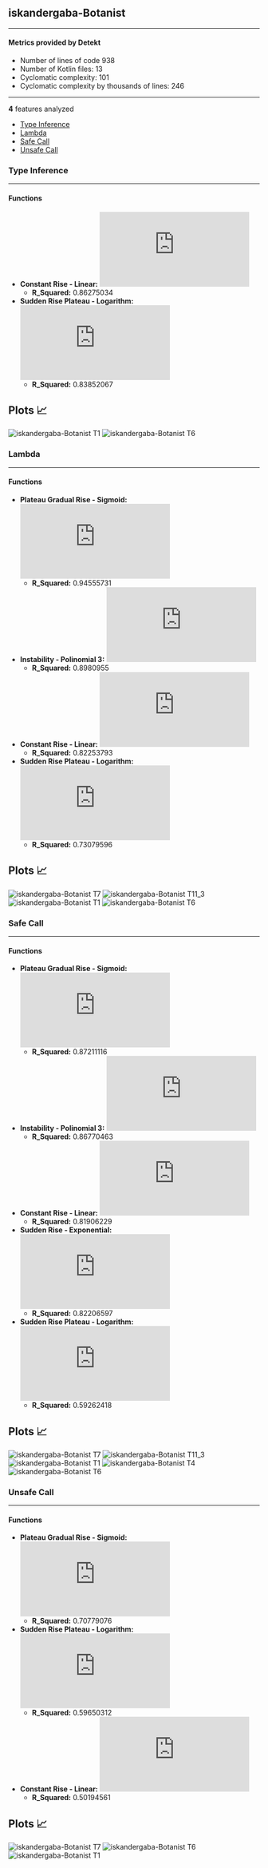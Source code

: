 ## iskandergaba-Botanist
----
#### Metrics provided by Detekt
* Number of lines of code 938
* Number of Kotlin files: 13
* Cyclomatic complexity: 101
* Cyclomatic complexity by thousands of lines: 246 

----
**4** features analyzed

*	<a href="#type_inference">Type Inference</a> 
*	<a href="#lambda">Lambda</a> 
*	<a href="#safe_call">Safe Call</a> 
*	<a href="#unsafe_call">Unsafe Call</a> 


### <a name="type_inference">Type Inference</a>
----
#### Functions
* **Constant Rise - Linear:** ![equation](http://latex.codecogs.com/svg.latex?2.319212x%20&plus;%2010.280788)
    * **R_Squared:** 0.86275034
* **Sudden Rise Plateau - Logarithm:** ![equation](http://latex.codecogs.com/svg.latex?21.073883%5Clog_%7B3.054776%7D%28x%29%20&plus;%200.0)
    * **R_Squared:** 0.83852067

**Plots** :chart_with_upwards_trend:
-----

![iskandergaba-Botanist T1](../plots/iskandergaba-Botanist_type_inference_T1.png)
![iskandergaba-Botanist T6](../plots/iskandergaba-Botanist_type_inference_T6.png)
### <a name="lambda">Lambda</a>
----
#### Functions
* **Plateau Gradual Rise - Sigmoid:** ![equation](http://latex.codecogs.com/svg.latex?%5Cfrac%7B-10.373626%7D%7B1%20&plus;%20%5Cepsilon%5E%28--27.493568%28x%20-14.028857%29%29%7D%20&plus;%2016.142857)
    * **R_Squared:** 0.94555731
* **Instability - Polinomial 3:** ![equation](http://latex.codecogs.com/svg.latex?('-0.002705x%5E3%20&plus;0.101884x%5E2%20&plus;%20-0.341716x%20&plus;%203.882295',))
    * **R_Squared:** 0.8980955
* **Constant Rise - Linear:** ![equation](http://latex.codecogs.com/svg.latex?0.589491x%20&plus;%202.52381)
    * **R_Squared:** 0.82253793
* **Sudden Rise Plateau - Logarithm:** ![equation](http://latex.codecogs.com/svg.latex?6.032786%5Clog_%7B3.647408%7D%28x%29%20&plus;%200.0)
    * **R_Squared:** 0.73079596

**Plots** :chart_with_upwards_trend:
-----

![iskandergaba-Botanist T7](../plots/iskandergaba-Botanist_lambda_T7.png)
![iskandergaba-Botanist T11_3](../plots/iskandergaba-Botanist_lambda_T11_3.png)
![iskandergaba-Botanist T1](../plots/iskandergaba-Botanist_lambda_T1.png)
![iskandergaba-Botanist T6](../plots/iskandergaba-Botanist_lambda_T6.png)
### <a name="safe_call">Safe Call</a>
----
#### Functions
* **Plateau Gradual Rise - Sigmoid:** ![equation](http://latex.codecogs.com/svg.latex?%5Cfrac%7B4.076641%7D%7B1%20&plus;%20%5Cepsilon%5E%28-0.533898%28x%20-13.662904%29%29%7D%20&plus;%201.168042)
    * **R_Squared:** 0.87211116
* **Instability - Polinomial 3:** ![equation](http://latex.codecogs.com/svg.latex?('-0.001647x%5E3%20&plus;0.062112x%5E2%20&plus;%20-0.408009x%20&plus;%201.586674',))
    * **R_Squared:** 0.86770463
* **Constant Rise - Linear:** ![equation](http://latex.codecogs.com/svg.latex?0.241107x%20&plus;%200.019763)
    * **R_Squared:** 0.81906229
* **Sudden Rise - Exponential:** ![equation](http://latex.codecogs.com/svg.latex?-133.3718x%5E%7B1.018033%7D%20&plus;%20-10.62106)
    * **R_Squared:** 0.82206597
* **Sudden Rise Plateau - Logarithm:** ![equation](http://latex.codecogs.com/svg.latex?1.770387%5Clog_%7B3.718311%7D%28x%29%20&plus;%200.0)
    * **R_Squared:** 0.59262418

**Plots** :chart_with_upwards_trend:
-----

![iskandergaba-Botanist T7](../plots/iskandergaba-Botanist_safe_call_T7.png)
![iskandergaba-Botanist T11_3](../plots/iskandergaba-Botanist_safe_call_T11_3.png)
![iskandergaba-Botanist T1](../plots/iskandergaba-Botanist_safe_call_T1.png)
![iskandergaba-Botanist T4](../plots/iskandergaba-Botanist_safe_call_T4.png)
![iskandergaba-Botanist T6](../plots/iskandergaba-Botanist_safe_call_T6.png)
### <a name="unsafe_call">Unsafe Call</a>
----
#### Functions
* **Plateau Gradual Rise - Sigmoid:** ![equation](http://latex.codecogs.com/svg.latex?%5Cfrac%7B-9.940015%7D%7B1%20&plus;%20%5Cepsilon%5E%28--0.338423%28x%20-8.639343%29%29%7D%20&plus;%2010.506361)
    * **R_Squared:** 0.70779076
* **Sudden Rise Plateau - Logarithm:** ![equation](http://latex.codecogs.com/svg.latex?4.193347%5Clog_%7B3.753136%7D%28x%29%20&plus;%200.0)
    * **R_Squared:** 0.59650312
* **Constant Rise - Linear:** ![equation](http://latex.codecogs.com/svg.latex?0.330049x%20&plus;%202.704433)
    * **R_Squared:** 0.50194561

**Plots** :chart_with_upwards_trend:
-----

![iskandergaba-Botanist T7](../plots/iskandergaba-Botanist_unsafe_call_T7.png)
![iskandergaba-Botanist T6](../plots/iskandergaba-Botanist_unsafe_call_T6.png)
![iskandergaba-Botanist T1](../plots/iskandergaba-Botanist_unsafe_call_T1.png)

